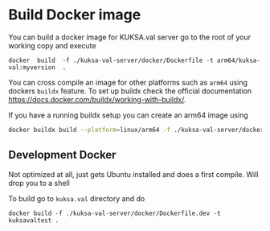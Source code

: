 
# Build Docker image

You can build a docker image for KUKSA.val server go to the root of your working copy and execute

```
docker  build  -f ./kuksa-val-server/docker/Dockerfile -t arm64/kuksa-val:myversion  .
```

You can cross compile an image for other platforms such as `arm64` using dockers `buildx` feature. To set up buildx check the official documentation https://docs.docker.com/buildx/working-with-buildx/.

If you have a running buildx setup you can create an arm64 image using

```bash
docker buildx build --platform=linux/arm64 -f ./kuksa-val-server/docker/Dockerfile -t arm64/kuksa-val:myversion  .
```


## Development Docker
Not optimized at all, just gets  Ubuntu installed and does a first compile. Will drop you to a shell

To build go to `kuksa.val` directory and do

```
docker build -f ./kuksa-val-server/docker/Dockerfile.dev -t kuksavaltest .
```
